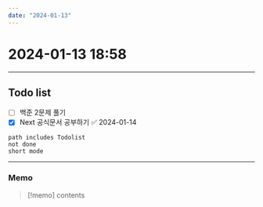 ```yaml
---
date: "2024-01-13"
---
```

# 2024-01-13 18:58
---
## Todo list

- [ ] 백준 2문제 풀기
- [x] Next 공식문서 공부하기 ✅ 2024-01-14
```tasks
path includes Todolist
not done
short mode
```
---
### Memo
> [!memo]
> contents
